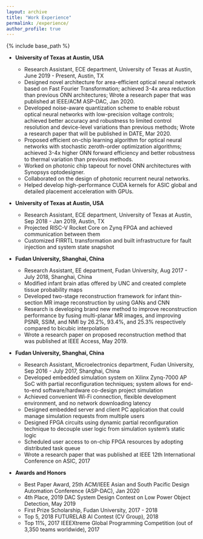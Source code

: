 ```yaml
---
layout: archive
title: "Work Experience"
permalink: /experience/
author_profile: true
---
```


{% include base_path %}


* **University of Texas at Austin, USA**
  * Research Assistant, ECE department, University of Texas at Austin, June 2019 - Present, Austin, TX
  * Designed novel architecture for area-efficient optical neural network based on Fast Fourier Transformation; achieved 3-4x area reduction than previous ONN architectures; Wrote a research paper that was published at IEEE/ACM ASP-DAC, Jan 2020.
  * Developed noise-aware quantization scheme to enable robust optical neural networks with low-precision voltage controls; achieved better accuracy and robustness to limited control resolution and device-level variations than previous methods; Wrote a research paper that will be published in DATE, Mar 2020.
  * Proposed efficient on-chip learning algorithm for optical neural networks with stochastic zeroth-order optimization algorithms; achieved 3-4x higher ONN forward efficiency and better robustness to thermal variation than previous methods.
  * Worked on photonic chip tapeout for novel ONN architectures with Synopsys optodesigner.
  * Collaborated on the design of photonic recurrent neural networks.
  * Helped develop high-performance CUDA kernels for ASIC global and detailed placement acceleration with GPUs.

* **University of Texas at Austin, USA**
  * Research Assistant, ECE department, University of Texas at Austin, Sep 2018 - Jan 2019, Austin, TX
  * Projected RISC-V Rocket Core on Zynq FPGA and achieved communication between them
  * Customized FIRRTL transformation and built infrastructure for fault injection and system state snapshot

* **Fudan University, Shanghai, China**
  * Research Assistant, EE department, Fudan University, Aug 2017 - July 2018, Shanghai, China
  * Modified infant brain atlas offered by UNC and created complete tissue probability maps
  * Developed two-stage reconstruction framework for infant thin-section MR image reconstruction by using GANs and CNN
  * Research is developing brand new method to improve reconstruction performance by fusing multi-planar MR images, and improving PSNR, SSIM, and NMI by 26.2%, 93.4%, and 25.3% respectively compared to bicubic interpolation
  * Wrote a research paper on proposed reconstruction method that was published at IEEE Access, May 2019.

* **Fudan University, Shanghai, China**
  * Research Assistant, Microelectronics department, Fudan University, Sep 2016 - July 2017, Shanghai, China
  * Developed embedded simulation system on Xilinx Zynq-7000 AP SoC with partial reconfiguration techniques; system allows for end-to-end software/hardware co-design project simulation
  * Achieved convenient Wi-Fi connection, flexible development environment, and no network downloading latency
  * Designed embedded server and client PC application that could manage simulation requests from multiple users
  * Designed FPGA circuits using dynamic partial reconfiguration technique to decouple user logic from simulation system’s static logic
  * Scheduled user access to on-chip FPGA resources by adopting distributed task queue
  * Wrote a research paper that was published at IEEE 12th International Conference on ASIC, 2017

* **Awards and Honors**
  * Best Paper Award, 25th ACM/IEEE Asian and South Pacific Design Automation Conference (ASP-DAC), Jan 2020
  * 4th Place, 2019 DAC System Design Contest on Low Power Object Detection, May 2019
  * First Prize Scholarship, Fudan University, 2017 - 2018
  * Top 5, 2018 FUTURELAB AI Contest (CV Group), 2018
  * Top 11%, 2017 IEEEXtreme Global Programming Competition (out of 3,350 teams worldwide), 2017

